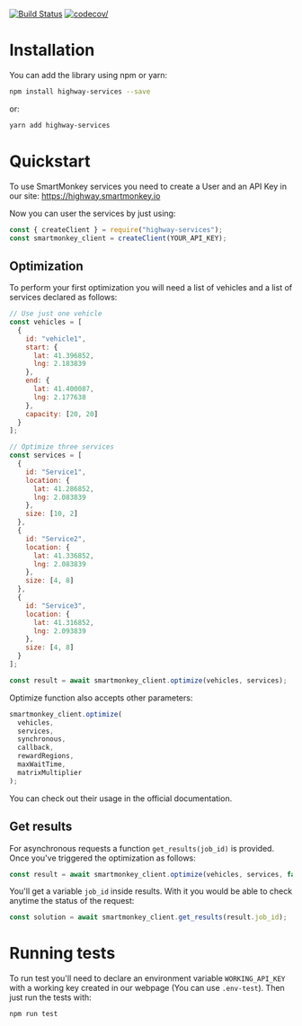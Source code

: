 [![Build Status](https://travis-ci.org/smartmonkeyio/smartmonkey-services-js.svg?branch=master)](https://travis-ci.org/smartmonkeyio/smartmonkey-services-js)
[![codecov/](https://codecov.io/gh/smartmonkeyio/smartmonkey-services-js/branch/master/graph/badge.svg)](https://codecov.io/gh/smartmonkeyio/smartmonkey-services-js)

# Installation

You can add the library using npm or yarn:

```bash
npm install highway-services --save
```

or:

```bash
yarn add highway-services
```

# Quickstart

To use SmartMonkey services you need to create a User and an API Key in our site: https://highway.smartmonkey.io

Now you can user the services by just using:

```js
const { createClient } = require("highway-services");
const smartmonkey_client = createClient(YOUR_API_KEY);
```

## Optimization

To perform your first optimization you will need a list of vehicles and a list of services declared as follows:

```js
// Use just one vehicle
const vehicles = [
  {
    id: "vehicle1",
    start: {
      lat: 41.396852,
      lng: 2.183839
    },
    end: {
      lat: 41.400087,
      lng: 2.177638
    },
    capacity: [20, 20]
  }
];

// Optimize three services
const services = [
  {
    id: "Service1",
    location: {
      lat: 41.286852,
      lng: 2.083839
    },
    size: [10, 2]
  },
  {
    id: "Service2",
    location: {
      lat: 41.336852,
      lng: 2.083839
    },
    size: [4, 8]
  },
  {
    id: "Service3",
    location: {
      lat: 41.316852,
      lng: 2.093839
    },
    size: [4, 8]
  }
];

const result = await smartmonkey_client.optimize(vehicles, services);
```

Optimize function also accepts other parameters:

```js
smartmonkey_client.optimize(
  vehicles,
  services,
  synchronous,
  callback,
  rewardRegions,
  maxWaitTime,
  matrixMultiplier
);
```

You can check out their usage in the official documentation.

## Get results

For asynchronous requests a function `get_results(job_id)` is provided. Once you've triggered the optimization as follows:

```js
const result = await smartmonkey_client.optimize(vehicles, services, false);
```

You'll get a variable `job_id` inside results. With it you would be able to check anytime the status of the request:

```js
const solution = await smartmonkey_client.get_results(result.job_id);
```

# Running tests

To run test you'll need to declare an environment variable `WORKING_API_KEY` with a working key created in our webpage (You can use `.env-test`). Then just run the tests with:

```bash
npm run test
```

